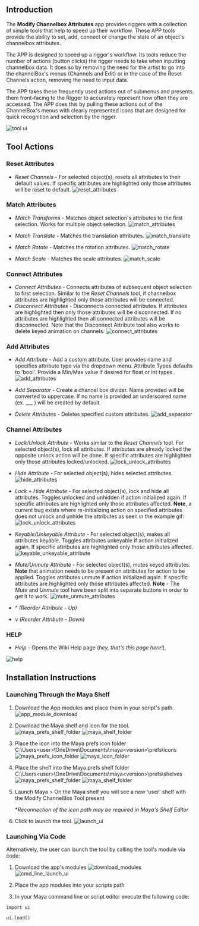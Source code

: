 ## **Introduction**
The **Modify Channelbox Attributes** app provides riggers with a collection of simple tools that help to speed up their workflow. 
These APP tools provide the ability to set, add, connect or change the state of an object's channelbox attributes. 

The APP is designed to speed up a rigger's workflow. Its tools reduce the number of actions (button clicks) the rigger needs to take when inputting channelbox data. It does so by removing the need for the artist to go into the channelBox's menus (Channels and Edit) or in the case of the Reset Channels action, removing the need to input data.

The APP takes these frequently used actions out of submenus and presents them front-facing to the Rigger to accurately represent how often they are accessed. The APP does this by pulling these actions out of the ChannelBox's menus with clearly represented icons that are designed for quick recognition and selection by the rigger. 


![tool ui](https://github.com/g33cheese/modify-channelbox-attributes/blob/main/0_app/img/app_ui_screenshot.png)


## Tool Actions
### **Reset Attributes** 
* _Reset Channels_ - For selected object(s), resets all attributes to their default values. If specific attributes are highlighted only those attributes will be reset to default. 
![reset_attributes](https://github.com/g33cheese/modify-channelbox-attributes/blob/main/0_app/img/gifs/mCBXa_reset_attributes.gif)

### **Match Attributes**
* _Match Transforms_ - Matches object selection's attributes to the first selection. Works for multiple object selection. 
![match_attributes](https://github.com/g33cheese/modify-channelbox-attributes/blob/main/0_app/img/gifs/mCBXa_match_transforms.gif)

* _Match Translate_ - Matches the translation attributes.
![match_translate](https://github.com/g33cheese/modify-channelbox-attributes/blob/main/0_app/img/gifs/mCBXa_match_translate.gif)

* _Match Rotate_ - Matches the rotation attributes.
![match_rotate](https://github.com/g33cheese/modify-channelbox-attributes/blob/main/0_app/img/gifs/mCBXa_match_rotate.gif)

* _Match Scale_ - Matches the scale attributes.
![match_scale](https://github.com/g33cheese/modify-channelbox-attributes/blob/main/0_app/img/gifs/mCBXa_match_scale.gif)



### **Connect Attributes**
* _Connect Attributes_ - Connects attributes of subsequent object selection to first selection. Similar to the _Reset Channels_ tool, if channelbox attributes are highlighted only those attributes will be connected.
* _Disconnect Attributes_ - Disconnects connected attributes. If attributes are highlighted then only those attributes will be disconnected. If no attributes are highlighted then all connected attributes will be disconnected. Note that the Disconnect Attribute tool also works to delete keyed animation on channels.
![connect_attributes](https://github.com/g33cheese/modify-channelbox-attributes/blob/main/0_app/img/gifs/mCBXa_connect_disconnect_attributes.gif)


### **Add Attributes**
* _Add Attribute_ - Add a custom attribute. User provides name and specifies attribute type via the dropdown menu. Attribute Types defaults to 'bool'. Provide a Min/Max value if desired for float or int types. 
![add_attributes](https://github.com/g33cheese/modify-channelbox-attributes/blob/main/0_app/img/gifs/mCBXa_addDel_attr.gif)

* _Add Separator_ - Create a channel box divider. Name provided will be converted to uppercase. If no name is provided an underscored name (ex. ___ ) will be created by default. 
* _Delete Attributes_ - Deletes specified custom attributes. 
![add_separator](https://github.com/g33cheese/modify-channelbox-attributes/blob/main/0_app/img/gifs/mCBXa_add_separator.gif)


### **Channel Attributes**
* _Lock/Unlock Attribute_ -  Works similar to the _Reset Channels_ tool. For selected object(s), lock all attributes. If attributes are already locked the opposite unlock action will be done. If specific attributes are highlighted only those attributes locked/unlocked. 
![lock_unlock_attributes](https://github.com/g33cheese/modify-channelbox-attributes/blob/main/0_app/img/gifs/mCBXa_lockUnlock_attributes.gif)

* _Hide Attribute_ - For selected object(s), hides selected attributes.
![hide_attributes](https://github.com/g33cheese/modify-channelbox-attributes/blob/main/0_app/img/gifs/mCBXa_hide_attributes.gif)

* _Lock + Hide Attribute_ - For selected object(s), lock and hide all attributes. Toggles unlocked and unhidden if action initialized again. If specific attributes are highlighted only those attributes affected. 
**Note**, a current bug exists where re-initializing action on specified attributes does not unlock and unhide the attributes as seen in the example gif: 
![lock_unlock_attributes](https://github.com/g33cheese/modify-channelbox-attributes/blob/main/0_app/img/gifs/mCBXa_lockHide_unlockUnhide_attributes.gif)

* _Keyable/Unkeyable Attribute_ - For selected object(s), makes all attributes keyable. Toggles attributes unkeyable if action initialized again. If specific attributes are highlighted only those attributes affected. 
![keyable_unkeyable_attribute](https://github.com/g33cheese/modify-channelbox-attributes/blob/main/0_app/img/gifs/mCBXa_keyableUnkeyable_attributes.gif)

* _Mute/Unmute Attribute_ - For selected object(s), mutes keyed attributes. **Note** that animation needs to be present on attributes for action to be applied. Toggles attributes unmute if action initialized again. If specific attributes are highlighted only those attributes affected. 
**Note** - The _Mute_ and _Unmute_ tool have been split into separate buttons in order to get it to work.
![mute_unmute_attributes](https://github.com/g33cheese/modify-channelbox-attributes/blob/main/0_app/img/gifs/mCBXa_mute_unmute_attributes.gif)

* ^ _(Reorder Attribute - Up)_
* v _(Reorder Attribute - Down)_


### **HELP**
* _Help_ - Opens the Wiki Help page (_hey, that's this page here!_). 

![help](https://github.com/g33cheese/modify-channelbox-attributes/blob/main/0_app/img/gifs/mCBXa_help.gif)




## Installation Instructions
### **Launching Through the Maya Shelf** 
1. Download the App modules and place them in your script's path.
![app_module_download](https://github.com/g33cheese/modify-channelbox-attributes/blob/main/0_app/img/instructions_screengrabs/app_modules_folder.png)

2. Download the Maya shelf and icon for the tool. 
![maya_prefs_shelf_folder](https://github.com/g33cheese/modify-channelbox-attributes/blob/main/0_app/img/instructions_screengrabs/app_shelf_folder.png)
![maya_shelf_folder](https://github.com/g33cheese/modify-channelbox-attributes/blob/main/0_app/img/instructions_screengrabs/app_shelf_folder.png)

3. Place the icon into the Maya prefs icon folder C:\Users\<user>\OneDrive\Documents\maya\<version>\prefs\icons
![maya_prefs_icon_folder](https://github.com/g33cheese/modify-channelbox-attributes/blob/main/0_app/img/instructions_screengrabs/maya_prefs_icon.png)
![maya_icon_folder](https://github.com/g33cheese/modify-channelbox-attributes/blob/main/0_app/img/instructions_screengrabs/maya_icon_folder.png)

4. Place the shelf into the Maya prefs shelf folder C:\Users\<user>\OneDrive\Documents\maya\<version>\prefs\shelves
![maya_prefs_shelf_folder](https://github.com/g33cheese/modify-channelbox-attributes/blob/main/0_app/img/instructions_screengrabs/maya_prefs_shelves.png)
![maya_shelf_folder](https://github.com/g33cheese/modify-channelbox-attributes/blob/main/0_app/img/instructions_screengrabs/maya_shelf_folder.png)

5. Launch Maya > On the Maya shelf you will see a new 'user' shelf with the Modify ChannelBox Tool present

     *_Reconnection of the icon path may be required in Maya's Shelf Editor_

6. Click to launch the tool. 
![launch_ui](https://github.com/g33cheese/modify-channelbox-attributes/blob/main/img/gif/launch_shelf_ui.gif)

### **Launching Via Code** 
Alternatively, the user can launch the tool by calling the tool's module via code:
1. Download the app's modules
![download_modules](https://github.com/g33cheese/modify-channelbox-attributes/blob/main/0_app/img/instructions_screengrabs/app_modules_folder.png)
![cmd_line_launch_ui](https://github.com/g33cheese/modify-channelbox-attributes/blob/main/0_app/img/instructions_screengrabs/launch_cmdline_ui.gif)

2. Place the app modules into your scripts path
3. In your Maya command line or script editor execute the following code:

`import ui`

`ui.load()`

